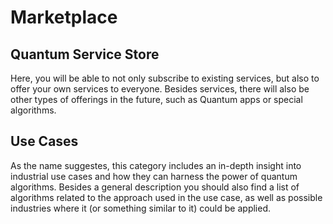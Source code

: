# Marketplace

## Quantum Service Store

Here, you will be able to not only subscribe to existing services, but also to offer your own services to everyone.
Besides services, there will also be other types of offerings in the future, such as Quantum apps or special algorithms.

## Use Cases

As the name suggestes, this category includes an in-depth insight into industrial use cases and how they can harness the power of quantum algorithms.
Besides a general description you should also find a list of algorithms related to the approach used in the use case, as well as possible industries where it (or something similar to it) could be applied.
